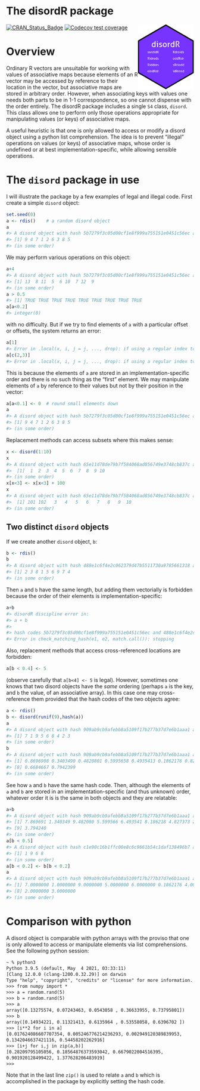 The disordR package
================

<!-- README.md is generated from README.Rmd. Please edit that file -->

<img src="man/figures/disordR.png" width = "150" align="right" />

<!-- badges: start -->

[![CRAN_Status_Badge](https://www.r-pkg.org/badges/version/disordR)](https://cran.r-project.org/package=disordR)
[![Codecov test
coverage](https://codecov.io/gh/RobinHankin/disordR/branch/master/graph/badge.svg)](https://codecov.io/gh/RobinHankin/disordR/branch/master)
<!-- badges: end -->

# Overview

Ordinary R vectors are unsuitable for working with values of associative
maps because elements of an R vector may be accessed by reference to
their location in the vector, but associative maps are stored in
arbitrary order. However, when associating keys with values one needs
both parts to be in 1-1 correspondence, so one cannot dispense with the
order entirely. The disordR package includes a single `S4` class,
`disord`. This class allows one to perform only those operations
appropriate for manipulating values (or keys) of associative maps.

A useful heuristic is that one is only allowed to access or modify a
disord object using a python list comprehension. The idea is to prevent
“illegal” operations on values (or keys) of associative maps, whose
order is undefined or at best implementation-specific, while allowing
sensible operations.

# The `disord` package in use

I will illustrate the package by a few examples of legal and illegal
code. First create a simple `disord` object:

``` r
set.seed(0)
a <- rdis()    # a random disord object
a
#> A disord object with hash 5b7279f3c05d00cf1e8f999a755151e0451c56ec and elements
#> [1] 9 4 7 1 2 6 3 8 5
#> (in some order)
```

We may perform various operations on this object:

``` r
a+4
#> A disord object with hash 5b7279f3c05d00cf1e8f999a755151e0451c56ec and elements
#> [1] 13  8 11  5  6 10  7 12  9
#> (in some order)
a > 0.5
#> [1] TRUE TRUE TRUE TRUE TRUE TRUE TRUE TRUE TRUE
a[a<0.2]
#> integer(0)
```

with no difficulty. But if we try to find elements of `a` with a
particular offset or offsets, the system returns an error:

``` r
a[1]
#> Error in .local(x, i, j = j, ..., drop): if using a regular index to extract, must extract each element once and once only (or none of them)
a[c(2,3)]
#> Error in .local(x, i, j = j, ..., drop): if using a regular index to extract, must extract each element once and once only (or none of them)
```

This is because the elements of `a` are stored in an
implementation-specific order and there is no such thing as the “first”
element. We may manipulate elements of `a` by reference to their values
but not by their position in the vector:

``` r
a[a<0.1] <- 0  # round small elements down
a
#> A disord object with hash 5b7279f3c05d00cf1e8f999a755151e0451c56ec and elements
#> [1] 9 4 7 1 2 6 3 8 5
#> (in some order)
```

Replacement methods can access subsets where this makes sense:

``` r
x <- disord(1:10)
x
#> A disord object with hash 65e11d78de79b7f584068ad856749e3748cb837c and elements
#>  [1]  1  2  3  4  5  6  7  8  9 10
#> (in some order)
x[x<3] <- x[x<3] + 100
x
#> A disord object with hash 65e11d78de79b7f584068ad856749e3748cb837c and elements
#>  [1] 101 102   3   4   5   6   7   8   9  10
#> (in some order)
```

## Two distinct `disord` objects

If we create another `disord` object, `b`:

``` r
b <- rdis()
b
#> A disord object with hash 488e1c6f4e2c062379d47b5511730a9785661318 and elements
#> [1] 2 3 8 1 5 6 9 7 4
#> (in some order)
```

Then `a` and `b` have the same length, but adding them vectorially is
forbidden because the order of their elements is
implementation-specific:

``` r
a+b
#> disordR discipline error in:
#> a + b
#> 
#> hash codes 5b7279f3c05d00cf1e8f999a755151e0451c56ec and 488e1c6f4e2c062379d47b5511730a9785661318 do not match
#> Error in check_matching_hash(e1, e2, match.call()): stopping
```

Also, replacement methods that access cross-referenced locations are
forbidden:

``` r
a[b < 0.4] <- 5
```

(observe carefully that `a[b<4] <- 5` is legal). However, sometimes one
knows that two disord objects have the *same* ordering (perhaps `a` is
the key, and `b` the value, of an associative array). In this case one
may cross-reference them provided that the hash codes of the two objects
agree:

``` r
a <- rdis()
b <- disord(runif(9),hash(a))
a
#> A disord object with hash 909ab9cb9afebb8a5109f17b277b37d7e6b1aaa1 and elements
#> [1] 7 1 9 5 6 8 4 2 3
#> (in some order)
b
#> A disord object with hash 909ab9cb9afebb8a5109f17b277b37d7e6b1aaa1 and elements
#> [1] 0.8696908 0.3403490 0.4820801 0.5995658 0.4935413 0.1862176 0.8273733
#> [8] 0.6684667 0.7942399
#> (in some order)
```

See how `a` and `b` have the same hash code. Then, although the elements
of `a` and `b` are stored in an implementation-specific (and thus
unknown) order, whatever order it is is the same in both objects and
they are relatable:

``` r
a+b
#> A disord object with hash 909ab9cb9afebb8a5109f17b277b37d7e6b1aaa1 and elements
#> [1] 7.869691 1.340349 9.482080 5.599566 6.493541 8.186218 4.827373 2.668467
#> [9] 3.794240
#> (in some order)
a[b < 0.5]
#> A disord object with hash c1e90c16b1ffc00e8c6c9661b54c1daf138496b7 and elements
#> [1] 1 9 6 8
#> (in some order)
a[b < 0.2] <- b[b < 0.2]
a
#> A disord object with hash 909ab9cb9afebb8a5109f17b277b37d7e6b1aaa1 and elements
#> [1] 7.0000000 1.0000000 9.0000000 5.0000000 6.0000000 0.1862176 4.0000000
#> [8] 2.0000000 3.0000000
#> (in some order)
```

# Comparison with python

A disord object is comparable with python arrays with the proviso that
one is only allowed to access or manipulate elements via list
comprehensions. See the following python session:

    ~ % python3
    Python 3.9.5 (default, May  4 2021, 03:33:11) 
    [Clang 12.0.0 (clang-1200.0.32.29)] on darwin
    Type "help", "copyright", "credits" or "license" for more information.
    >>> from numpy import *
    >>> a = random.rand(5)
    >>> b = random.rand(5)
    >>> a
    array([0.13275574, 0.07243463, 0.0543058 , 0.36633955, 0.73795801])
    >>> b
    array([0.14934221, 0.11321413, 0.6135964 , 0.53558058, 0.6396702 ])
    >>> [i**2 for i in a]
    [0.017624086607707354, 0.005246776214236293, 0.002949120389839953, 0.1342046637421116, 0.54458202262916]
    >>> [i+j for i,j in zip(a,b)]
    [0.28209795105056, 0.18564876373593042, 0.6679022004516395, 0.901920128499422, 1.377628206483919]
    >>> 

Note that in the last line `zip()` is used to relate `a` and `b` which
is accomplished in the package by explicitly setting the hash code.
